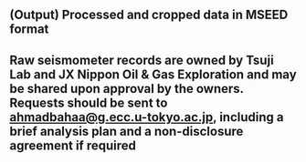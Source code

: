 ## (Output) Processed and cropped data in MSEED format 
## Raw seismometer records are owned by Tsuji Lab and JX Nippon Oil & Gas Exploration and may be shared upon approval by the owners. Requests should be sent to ahmadbahaa@g.ecc.u-tokyo.ac.jp, including a brief analysis plan and a non-disclosure agreement if required
